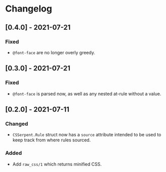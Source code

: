 # Changelog

## [0.4.0] - 2021-07-21

### Fixed

- `@font-face` are no longer overly greedy.

## [0.3.0] - 2021-07-21

### Fixed

- `@font-face` is parsed now, as well as any nested at-rule without a value.

## [0.2.0] - 2021-07-11

### Changed

- `CSSerpent.Rule` struct now has a `source` attribute intended to be used to keep track from where rules sourced.

### Added

- Add `raw_css/1` which returns minified CSS.
